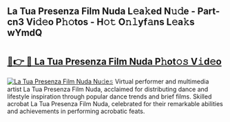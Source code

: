 ## La Tua Presenza Film Nuda L𝚎a𝚔ed N𝚞𝚍e - Part-cn3 Vi𝚍𝚎o P𝚑𝚘tos - H𝚘𝚝 O𝚗𝚕yf𝚊ns L𝚎a𝚔s wYmdQ

# <h2><a href="http://kf17n8.oniu.top/?m=La+Tua+Presenza+Film+Nuda">🔗👉 🔴 La Tua Presenza Film Nuda P𝚑ot𝚘𝚜 V𝚒d𝚎o</a></h2>

[![La Tua Presenza Film Nuda Nu𝚍e𝚜](https://i.imgur.com/0qMVB7G.gif)](http://kf17n8.oniu.top/?m=La+Tua+Presenza+Film+Nuda)
Virtual performer and multimedia artist La Tua Presenza Film Nuda, acclaimed for distributing dance and lifestyle inspiration through popular dance trends and brief films. Skilled acrobat La Tua Presenza Film Nuda, celebrated for their remarkable abilities and achievements in performing acrobatic feats.  
